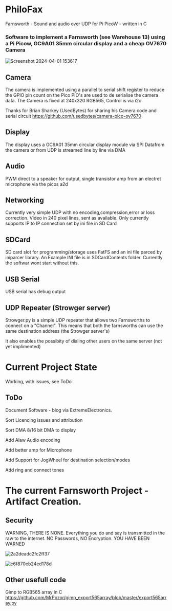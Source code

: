 # PhiloFax
Farnsworth - Sound and audio over UDP for Pi PicoW - written in C

### Software to implement a Farnsworth (see Warehouse 13) using a Pi Picow, GC9A01 35mm circular display and a cheap OV7670 Camera

![Screenshot 2024-04-01 153617](https://github.com/ExtremeElectronics/PhiloFax/assets/102665314/626be1fb-f8a3-4f3a-8ee3-27349b394f75)

## Camera
The camera is implemented using a parallel to serial shift register to reduce the GPIO pin count on the Pico
PIO's are used to de serialise the camera data. The Camera is fixed at 240x320 RGB565, Control is via i2c

Thanks for Brian Sharkey (UsedBytes) for sharing his Camera code and serial circuit https://github.com/usedbytes/camera-pico-ov7670

## Display
The display uses a GC9A01 35mm circular display module via SPI
Datafrom the camera or from UDP is streamed line by line via DMA

## Audio
PWM direct to a speaker for output, single transistor amp from an electret microphone via the picos a2d

## Networking
Currently very simple UDP with no encoding,compression,error or loss correction. Video in 240 pixel lines, sent as available. 
Only currently supports IP to IP connection set by ini file in SD Card

## SDCard
SD card slot for programming/storage uses FatFS and an ini file parced by iniparcer library. An Example INI file is in SDCardContents folder. Currently the softwar wont start without this. 

## USB Serial 
USB serial has debug output

## UDP Repeater (Strowger server)
Strowger.py is a simple UDP repeater that allows two Farnsworths to connect on a "Channel". This means that both the farnsworths can use the same destination address (the Strowger server's) 

It also enables the possibity of dialing other users on the same server (not yet implimented) 

# Current Project State
  Working, with issues, see ToDo

## ToDo
Document Software - blog via ExtremeElectronics. 

Sort Licencing issues and attribution

Sort DMA 8/16 bit DMA to display

Add Alaw Audio encoding

Add better amp for Microphone

Add Support for JogWheel for destination selection/modes

Add ring and connect tones

# The current Farnsworth Project - Artifact Creation.

## Security 
WARNING, THERE IS NONE. Everything you do and say is transmitted in the raw to the internet. NO Passwords, NO Encryption. YOU HAVE BEEN WARNED

![2a2deadc2fc2ff37](https://github.com/ExtremeElectronics/PhiloFax/assets/102665314/86b3b2e3-a4dd-43d1-9928-bf8416e8bee0)


![c6f870eb24ed178d](https://github.com/ExtremeElectronics/PhiloFax/assets/102665314/91131192-dc36-4a74-999a-d2169781ccfb)

## Other usefull code 
Gimp to RGB565 array in C https://github.com/MrPozor/gimp_export565array/blob/master/export565array.py


